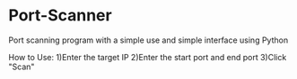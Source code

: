 # Port-Scanner
Port scanning program with a simple use and simple interface using Python

How to Use:
1)Enter the target IP
2)Enter the start port and end port 
3)Click "Scan"
